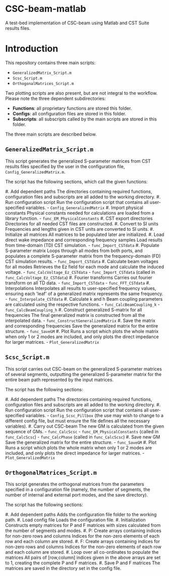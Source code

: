 # CSC-beam-matlab
A test-bed implementation of CSC-beam using Matlab and CST Suite results files.

Introduction
====

This repository contains three main scripts:

   - ``GeneralizedMatrix_Script.m``
   - ``Scsc_Script.m`` 
   - ``OrthogonalMatrices_Script.m``

Two plotting scripts are also present, but are not integral to the workflow.
Please note the three dependent subdirectories:
   - **Functions**: all proprietary functions are stored this folder.
   - **Configs**: all configuration files are stored in this folder.
   - **Subscripts**: all subscripts called by the main scripts are stored in this
     folder.

The three main scripts are described below.

``GeneralizedMatrix_Script.m``
----
This script generates the generalized S-parameter matrices from CST results
files specified by the user in the configuration file, ``Config_GeneralizedMatrix.m``.

The script has the following sections, which call the given functions:

   #. Add dependent paths
         The directories containing required functions, configuration files
         and subscripts are all added to the working directory.
   #. Run configuration script
         Run the configuration script that contains all user-specified variables.
      - ``Config_GeneralizedMatrix``
   #. Import physical constants
         Physical constants needed for calculations are loaded from a library function.
      - ``func_EM_PhysicalConstants``
   #. CST export directories
         Directories for all needed CST files are constructed.
   #. Convert to SI units
         Frequencies and lengths given in CST units are converted to SI units.
   #. Initialize all matrices
         All matrices to be populated later are initialized.
   #. Load direct wake impedance and corresponding frequency samples
       Load results from time-domain (TD) CST simulation.
      - ``func_Import_CSTdata``
   #. Populate S-parameter matrix
         Loops through all modes from both ports, and populates a complete
         S-parameter matrix from the frequency-domain (FD) CST simulation results.
      - ``func_Import_CSTdata``
   #. Calculate beam voltages for all modes
         Retrieves the Ez field for each mode and calculate the induced voltage.
      - ``func_CalcVoltage_Ez_CSTdata``
      - ``func_Import_CSTdata`` (called in ``func_CalcVoltage_Ez_CSTdata``)
   #. Fourier transforms
         Carries out fourier transform on all TD data.
      - ``func_Import_CSTdata``
      - ``func_FFT_CSTdata``
   #. Interpolations
         Interpolates all results to user-specified frequency values, ensuring each
         'leaf' of a generalized matrix represents the same frequency.
      - ``func_Interpolate_CSTdata``
   #. Calculate k and h
         Beam coupling parameters are calculated using the respective functions.
      - ``func_CalcBeamCoupling_k``
      - ``func_CalcBeamCoupling_h``
   #. Construct generalized S-matrix for all frequencies
         The final generalized matrix is constructed from all the interpolated data.
      - ``func_ConstructGeneralizedMatrix``
   #. Save the matrix and corresponding frequencies
       Save the generalized matrix for the entire structure.
      - ``func_SaveGM``
   #. Plot
       Runs a script which plots the whole matrix when only 1 or 2 modes are included,
       and only plots the direct impedance for larger matrices.
      - ``Plot_GeneralizedMatrix``

``Scsc_Script.m``
----
This script carries out CSC-beam on the generalized S-parameter
matrices of several segments, outputting the generalized S-parameter matrix
for the entire beam path represented by the input matrices.

The script has the following sections:

   #. Add dependent paths
       The directories containing required functions, configuration files
       and subscripts are all added to the working directory.
   #. Run configuration script
       Run the configuration script that contains all user-specified variables.
      - ``Config_Scsc_Pillbox`` (the use may wish to change to a different config
        file, but must ensure the file defines all the necessary variables).
   #. Carry out CSC-beam
       The new GM is calculated from the given sequence of GMs.
      - ``func_CalcScsc``
      - ``func_EM_PhysicalConstants`` (called in ``func_CalcScsc``)
      - ``func_CalcPhase`` (called in ``func_CalcScsc``)
   #. Save new GM
       Save the generalized matrix for the entire structure.
      - ``func_SaveGM``
   #. Plot
       Runs a script which plots the whole matrix when only 1 or 2 modes are included,
       and only plots the direct impedance for larger matrices.
      - ``Plot_GeneralizedMatrix``

``OrthogonalMatrices_Script.m``
----
This script generates the orthogonal matrices from the parameters specified in a
configuration file (namely, the number of segments, the number of internal and
external port modes, and the save directory).

The script has the following sections:

   #. Add dependent paths
       Adds the configuration file folder to the working path.
   #. Load config file
       Loads the configuration file.
   #. Initialization
       Constructs empty matrices for P and F matrices with sizes calculated
       from the number of segments and modes.
   #. P: Create arrays containing indices for non-zero rows and columns
       Indices for the non-zero elements of each row and each column are
       stored.
   #. F: Create arrays containing indices for non-zero rows and columns
       Indices for the non-zero elements of each row and each column are
       stored.
   #. Loop over all co-ordinates to populate the matrices
       All pairs of [row,column] indices given in the above arrays are set
       to 1, creating the complete P and F matrices.
   #. Save P and F matrices
       The matrices are saved in the directory set in the config file.

